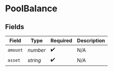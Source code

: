 # PoolBalance


## Fields

| Field              | Type               | Required           | Description        |
| ------------------ | ------------------ | ------------------ | ------------------ |
| `amount`           | *number*           | :heavy_check_mark: | N/A                |
| `asset`            | *string*           | :heavy_check_mark: | N/A                |